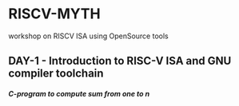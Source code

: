 # RISCV-MYTH
workshop on RISCV ISA using OpenSource tools

## DAY-1 - Introduction to RISC-V ISA and GNU compiler toolchain

##### C-program to compute sum from one to n


